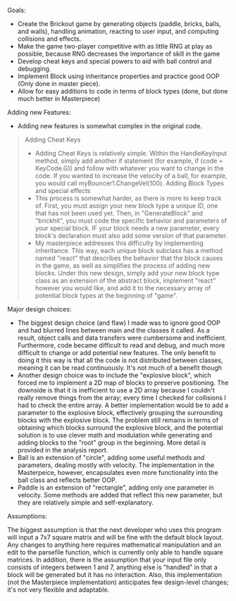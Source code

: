 Goals:

* Create the Brickout game by generating objects (paddle, bricks, balls, and walls), handling animation, reacting to user input, and computing collisions and effects. 
* Make the game two-player competitive with as little RNG at play as possible, because RNG decreases the importance of skill in the game
* Develop cheat keys and special powers to aid with ball control and debugging. 
* Implement Block using inheritance properties and practice good OOP (Only done in master piece). 
* Allow for easy additions to code in terms of block types (done, but done much better in Masterpiece)

Adding new Features:

* Adding new features is somewhat complex in the original code. 
> Adding Cheat Keys
> - Adding Cheat Keys is relatively simple. Within the HandleKeyInput method, simply add another if statement (for example, if (code = KeyCode.G)) and follow with whatever you want to change in the code. If you wanted to increase the velocity of a ball, for example, you would call myBouncer1.ChangeVel(100). 
> Adding Block Types and special effects
> - This process is somewhat harder, as there is more to keep track of. First, you must assign your new block type a unique ID, one that has not been used yet. Then, in "GenerateBlock" and "brickhit", you must code the specific behavior and parameters of your special block. IF your block needs a new parameter, every block's declaration must also add some version of that parameter. 
> - My masterpiece addresses this difficulty by implementing inheritance. This way, each unique block subclass has a method named "react" that describes the behavior that the block causes in the game, as well as simplifies the process of adding new blocks. Under this new design, simply add your new block type class as an extension of the abstract block, implement "react" however you would like, and add it to the necessary array of potential block types at the beginning of "game".

Major design choices:

* The biggest design choice (and flaw) I made was to ignore good OOP and had blurred lines between main and the classes it called. As a result, object calls and data transfers were cumbersome and inefficient. Furthermore, code became difficult to read and debug, and much more difficult to change or add potential new features. The only benefit to doing it this way is that all the code is not distributed between classes, meaning it can be read continuously. It's not much of a benefit though
* Another design choice was to include the "explosive block", which forced me to implement a 2D map of blocks to preserve positioning. The downside is that it is inefficient to use a 2D array because I couldn't really remove things from the array; every time I checked for collisions I had to check the entire array. A better implementation would be to add a parameter to the explosive block, effectively grouping the surrounding blocks with the explosive block. The problem still remains in terms of obtaining which blocks surround the explosive block, and the potential solution is to use clever math and modulation while generating and adding blocks to the "root" group in the beginning. More detail is provided in the analysis report. 
* Ball is an extension of "circle", adding some useful methods and parameters, dealing mostly with velocity. The implementation in the Masterpeice, however, encapsulates even more functionality into the ball class and reflects better OOP.
* Paddle is an extension of "rectangle", adding only one parameter in velocity. Some methods are added that reflect this new parameter, but they are relatively simple and self-explanatory. 

Assumptions:

The biggest assumption is that the next developer who uses this program will input a 7x7 square matrix and will be fine with the default block layout. Any changes to anything here requires mathematical manipulation and an edit to the parsefile function, which is currently only able to handle square matrices. In addition, there is the assumption that your input file only consists of integers between 1 and 7, anything else is "handled" in that a block will be generated but it has no interaction. Also, this implementation (not the Masterpiece implementation) anticipates few design-level changes; it's not very flexible and adaptable. 
